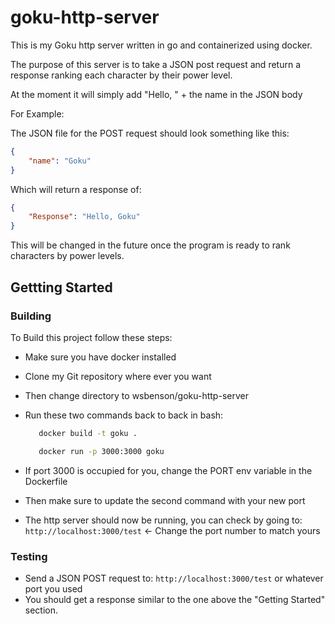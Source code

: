 # goku-http-server

This is my Goku http server written in go and containerized using docker.

The purpose of this server is to take a JSON post request and return a response ranking each character by their power level.

At the moment it will simply add "Hello, " + the name in the JSON body

For Example:

The JSON file for the POST request should look something like this:

```json
{
	"name": "Goku"
}
```

Which will return a response of:

```json
{
    "Response": "Hello, Goku"
}
```
This will be changed in the future once the program is ready to rank characters by power levels.

## Gettting Started

### Building

To Build this project follow these steps:
- Make sure you have docker installed
- Clone my Git repository where ever you want
- Then change directory to wsbenson/goku-http-server
- Run these two commands back to back in bash:
    ```bash
       docker build -t goku .

       docker run -p 3000:3000 goku
    ```
- If port 3000 is occupied for you, change the PORT env variable in the Dockerfile
- Then make sure to update the second command with your new port

- The http server should now be running, you can check by going to:
    `http://localhost:3000/test`   <- Change the port number to match yours



### Testing

- Send a JSON POST request to: `http://localhost:3000/test` or whatever port you used
- You should get a response similar to the one above the "Getting Started" section.